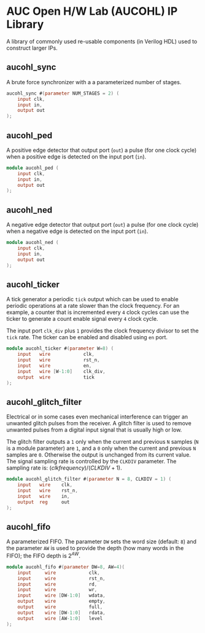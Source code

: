 # AUC Open H/W Lab (AUCOHL) IP Library
A library of commonly used re-usable components (in Verilog HDL) used to construct larger IPs.

## aucohl_sync
A brute force synchronizer with a a parameterized number of stages.
```Verilog
aucohl_sync #(parameter NUM_STAGES = 2) (
    input clk,
    input in,
    output out
);
```

## aucohl_ped
A positive edge detector that output port (``out``) a pulse (for one clock cycle) when a positive edge is detected on the input port (``in``).
```Verilog
module aucohl_ped (
    input clk,
    input in,
    output out
);
```

## aucohl_ned
A negative edge detector that output port (``out``) a pulse (for one clock cycle) when a negative edge is detected on the input port (``in``).
```Verilog
module aucohl_ned (
    input clk,
    input in,
    output out
);
```

## aucohl_ticker
A tick generator a periodic ``tick`` output which can be used to enable periodic operations at a rate slower than the clock frequency. For an example, a counter that is incremented every ``4`` clock cycles can use the ticker to generate a count enable signal every ``4`` clock cycle. 

The input port ``clk_div`` plus ``1`` provides the clock frequency divisor to set the ``tick`` rate. The ticker can be enabled and disabled using `en` port.

```Verilog
module aucohl_ticker #(parameter W=8) (
    input   wire            clk, 
    input   wire            rst_n,
    input   wire            en,
    input   wire [W-1:0]    clk_div,
    output  wire            tick
);
```

## aucohl_glitch_filter
Electrical or in some cases even mechanical interference can trigger an unwanted glitch pulses from the receiver. A glitch filter is used to remove unwanted pulses from a digital input signal that is usually high or low. 

The glitch filter outputs a `1` only when the current and previous ``N`` samples (``N`` is a module parameter) are ``1``, and a ``0`` only when the current and previous ``N`` samples are ``0``. Otherwise the output is unchanged from its current value.
The signal sampling rate is controlled by the ``CLKDIV`` parameter. The sampling rate is: $(clk frequency)/(CLKDIV+1)$.

```Verilog
module aucohl_glitch_filter #(parameter N = 8, CLKDIV = 1) (
    input   wire    clk,
    input   wire    rst_n,
    input   wire    in,
    output  reg     out
);
```
## aucohl_fifo 
A parameterized FIFO. The parameter ``DW`` sets the word size (default: ``8``) and the parameter ``AW`` is used to provide the depth (how many words in the FIFO); the FIFO depth is $2^{AW}$.

```Verilog
module aucohl_fifo #(parameter DW=8, AW=4)(
    input     wire            clk,
    input     wire            rst_n,
    input     wire            rd,
    input     wire            wr,
    input     wire [DW-1:0]   wdata,
    output    wire            empty,
    output    wire            full,
    output    wire [DW-1:0]   rdata,
    output    wire [AW-1:0]   level    
);
```
